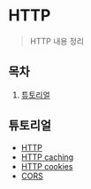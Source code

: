 # HTTP

> HTTP 내용 정리
>
> [MDN HTTP 레퍼런스]: https://developer.mozilla.org/en-US/docs/Web/HTTP

## 목차

1. [튜토리얼](#튜토리얼)

## 튜토리얼

- [HTTP](./01_Tutorials/01_Overview.md)
- [HTTP caching](./01_Tutorials/02_HTTPCaching.md)
- [HTTP cookies](./01_Tutorials/03_HTTPCookies.md)
- [CORS](./01_Tutorials/04_CrossOriginResourceSharing.md)

